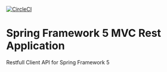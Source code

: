[![CircleCI](https://circleci.com/gh/springframeworkguru/spring5-mvc-rest.svg?style=svg)](https://circleci.com/gh/springframeworkguru/spring5-mvc-rest)
# Spring Framework 5 MVC Rest Application

Restfull Client API for Spring Framework 5 

